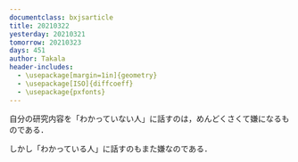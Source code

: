 ```yaml
---
documentclass: bxjsarticle
title: 20210322
yesterday: 20210321
tomorrow: 20210323
days: 451
author: Takala
header-includes:
  - \usepackage[margin=1in]{geometry}
  - \usepackage[ISO]{diffcoeff}
  - \usepackage{pxfonts}
---
```



自分の研究内容を「わかっていない人」に話すのは，めんどくさくて嫌になるものである．


しかし「わかっている人」に話すのもまた嫌なのである．



